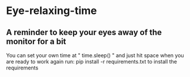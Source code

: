 # Eye-relaxing-time
## A reminder to keep your eyes away of the monitor for a bit

You can set your own time at " time.sleep() "
and just hit space when you are ready to work again
run: pip install -r requirements.txt  to install the requirements
